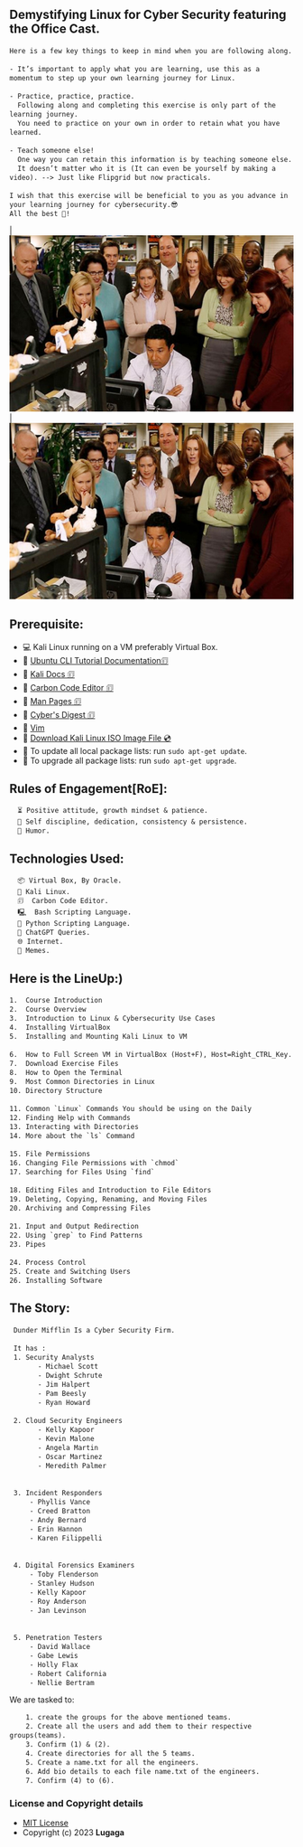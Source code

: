   ## Demystifying Linux for Cyber Security featuring the Office Cast.

    Here is a few key things to keep in mind when you are following along.

    - It’s important to apply what you are learning, use this as a momentum to step up your own learning journey for Linux.

    - Practice, practice, practice.
      Following along and completing this exercise is only part of the learning journey. 
      You need to practice on your own in order to retain what you have learned.

    - Teach someone else!
      One way you can retain this information is by teaching someone else. 
      It doesn’t matter who it is (It can even be yourself by making a video). --> Just like Flipgrid but now practicals.

    I wish that this exercise will be beneficial to you as you advance in your learning journey for cybersecurity.😎
    All the best 🚀!

  |![The Office](office_gh.jpg)|![The Office](office_gh.jpg)

## Prerequisite:
   * 💻 Kali Linux running on a VM preferably Virtual Box.
   * 🔗 [Ubuntu CLI Tutorial Documentation🗊](https://ubuntu.com/tutorials/command-line-for-beginners)
   * 🔗 [Kali Docs 🗊](https://www.kali.org/docs/)
   * 🔗 [Carbon Code Editor 🗊](https://carbon.now.sh/)
   * 🔗 [Man Pages 🗊](https://www.kernel.org/doc/man-pages/)
   * 🔗 [Cyber's Digest 🗊](https://www.cybersdigest.com/)
   * 🔗 [Vim](https://www.vim.org/)
   * 🔗 [Download Kali Linux ISO Image File 💿](https://www.kali.org/get-kali/)
   * 🔼 To update all local package lists: run `sudo apt-get update`.
   * 🔼 To upgrade all package lists: run `sudo apt-get upgrade`.

   
## Rules of Engagement[RoE]:
      ⏳ Positive attitude, growth mindset & patience.
      🦾 Self discipline, dedication, consistency & persistence.
      🤪 Humor.

   
## Technologies Used:
      📦 Virtual Box, By Oracle.
      🐉 Kali Linux.
      🗊  Carbon Code Editor.
      🖳  Bash Scripting Language.
      🐍 Python Scripting Language.
      🤖 ChatGPT Queries.
      🌐 Internet.
      🤡 Memes.
   
   
## Here is the LineUp:)

    1.	Course Introduction
    2.	Course Overview
    3.	Introduction to Linux & Cybersecurity Use Cases
    4.	Installing VirtualBox
    5.	Installing and Mounting Kali Linux to VM

    6.	How to Full Screen VM in VirtualBox (Host+F), Host=Right_CTRL_Key.
    7.	Download Exercise Files
    8.	How to Open the Terminal
    9.	Most Common Directories in Linux
    10.	Directory Structure

    11.	Common `Linux` Commands You should be using on the Daily
    12.	Finding Help with Commands
    13.	Interacting with Directories
    14.	More about the `ls` Command

    15.	File Permissions
    16.	Changing File Permissions with `chmod`
    17.	Searching for Files Using `find`

    18.	Editing Files and Introduction to File Editors
    19.	Deleting, Copying, Renaming, and Moving Files
    20.	Archiving and Compressing Files

    21.	Input and Output Redirection
    22.	Using `grep` to Find Patterns
    23.	Pipes

    24.	Process Control
    25.	Create and Switching Users
    26.	Installing Software
    
## The Story:

     Dunder Mifflin Is a Cyber Security Firm.

     It has :
     1. Security Analysts
           - Michael Scott 
           - Dwight Schrute
           - Jim Halpert
           - Pam Beesly
           - Ryan Howard

     2. Cloud Security Engineers 
           - Kelly Kapoor
           - Kevin Malone
           - Angela Martin
           - Oscar Martinez
           - Meredith Palmer


     3. Incident Responders
         - Phyllis Vance
         - Creed Bratton
         - Andy Bernard 
         - Erin Hannon 
         - Karen Filippelli


     4. Digital Forensics Examiners
         - Toby Flenderson
         - Stanley Hudson
         - Kelly Kapoor
         - Roy Anderson
         - Jan Levinson


     5. Penetration Testers
         - David Wallace
         - Gabe Lewis
         - Holly Flax
         - Robert California
         - Nellie Bertram
   
  We are tasked to:
  
        1. create the groups for the above mentioned teams.
        2. Create all the users and add them to their respective groups(teams).
        3. Confirm (1) & (2).
        4. Create directories for all the 5 teams.
        5. Create a name.txt for all the engineers.
        6. Add bio details to each file name.txt of the engineers.
        7. Confirm (4) to (6).
   
  
   
### License and Copyright details

   * [MIT License](https://github.com/Lugaga/the_Linux_CLI_for_Cyber_Security/blob/main/LICENSE)
   * Copyright (c) 2023 **Lugaga**
    
